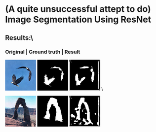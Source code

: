 # (A quite unsuccessful attept to do) Image Segmentation Using ResNet

## Results:\

### Original | Ground truth   | Result
![alt-text-1](https://github.com/AndreeaMusat/machine_learning/blob/master/resnet-segmentation/results/orig_1_1.png) ![alt-text-2](https://github.com/AndreeaMusat/machine_learning/blob/master/resnet-segmentation/results/gt_pred_1_1.png) ![alt-text-3](https://github.com/AndreeaMusat/machine_learning/blob/master/resnet-segmentation/results/my_pred_1_1.png) \

![alt-text-1](https://github.com/AndreeaMusat/machine_learning/blob/master/resnet-segmentation/results/orig_4_1.png) ![alt-text-2](https://github.com/AndreeaMusat/machine_learning/blob/master/resnet-segmentation/results/gt_pred_4_1.png) ![alt-text-3](https://github.com/AndreeaMusat/machine_learning/blob/master/resnet-segmentation/results/my_pred_4_1.png)

